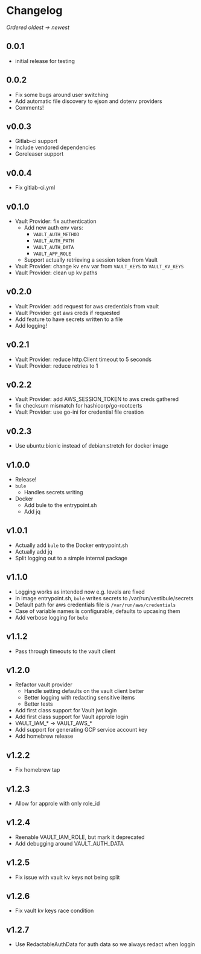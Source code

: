 # Changelog

_Ordered oldest -> newest_

## 0.0.1

* initial release for testing

## 0.0.2

* Fix some bugs around user switching
* Add automatic file discovery to ejson and dotenv providers
* Comments!

## v0.0.3

* Gitlab-ci support
* Include vendored dependencies
* Goreleaser support

## v0.0.4

* Fix gitlab-ci.yml

## v0.1.0

*  Vault Provider: fix authentication
   *  Add new auth env vars: 
      *  `VAULT_AUTH_METHOD`
      *  `VAULT_AUTH_PATH`
      *  `VAULT_AUTH_DATA`
      *  `VAULT_APP_ROLE`
   *  Support actually retrieving a session token from Vault
*  Vault Provider: change kv env var from `VAULT_KEYS` to `VAULT_KV_KEYS`
*  Vault Provider: clean up kv paths

## v0.2.0

* Vault Provider: add request for aws credentials from vault
* Vault Provider: get aws creds if requested
* Add feature to have secrets written to a file
* Add logging!

## v0.2.1

* Vault Provider: reduce http.Client timeout to 5 seconds
* Vault Provider: reduce retries to 1

## v0.2.2

* Vault Provider: add AWS_SESSION_TOKEN to aws creds gathered
* fix checksum mismatch for hashicorp/go-rootcerts
* Vault Provider: use go-ini for credential file creation

## v0.2.3

* Use ubuntu:bionic instead of debian:stretch for docker image

## v1.0.0

* Release!
* `bule`
  * Handles secrets writing
* Docker
  * Add bule to the entrypoint.sh
  * Add jq

## v1.0.1

* Actually add `bule` to the Docker entrypoint.sh
* Actually add jq
* Split logging out to a simple internal package

## v1.1.0

* Logging works as intended now e.g. levels are fixed
* In image entrypoint.sh, `bule` writes secrets to /var/run/vestibule/secrets
* Default path for aws credentials file is `/var/run/aws/credentials`
* Case of variable names is configurable, defaults to upcasing them
* Add verbose logging for `bule`

## v1.1.2

* Pass through timeouts to the vault client

## v1.2.0

* Refactor vault provider
  * Handle setting defaults on the vault client better
  * Better logging with redacting sensitive items
  * Better tests
* Add first class support for Vault jwt login
* Add first class support for Vault approle login
* VAULT_IAM_* -> VAULT_AWS_*
* Add support for generating GCP service account key
* Add homebrew release

## v1.2.2

* Fix homebrew tap

## v1.2.3

* Allow for approle with only role_id

## v1.2.4

* Reenable VAULT_IAM_ROLE, but mark it deprecated
* Add debugging around VAULT_AUTH_DATA

## v1.2.5

* Fix issue with vault kv keys not being split

## v1.2.6

* Fix vault kv keys race condition

## v1.2.7

* Use RedactableAuthData for auth data so we always redact when loggin
